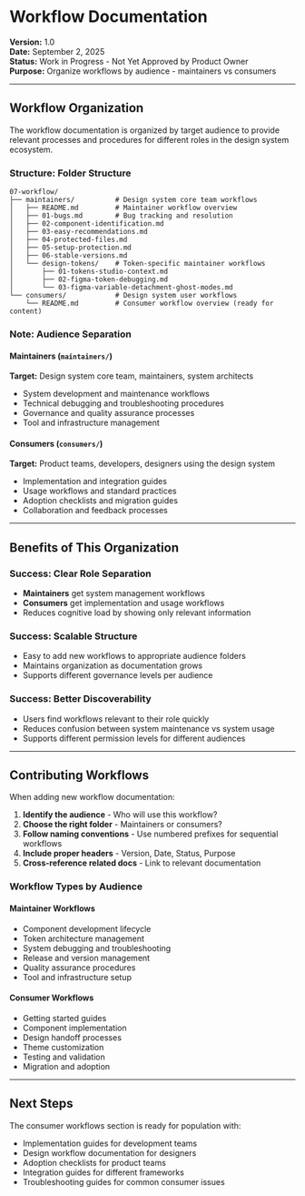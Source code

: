 # Workflow Documentation
**Version:** 1.0  
**Date:** September 2, 2025  
**Status:** Work in Progress - Not Yet Approved by Product Owner  
**Purpose:** Organize workflows by audience - maintainers vs consumers

---

## Workflow Organization

The workflow documentation is organized by target audience to provide relevant processes and procedures for different roles in the design system ecosystem.

### **Structure:** Folder Structure

```
07-workflow/
├── maintainers/          # Design system core team workflows
│   ├── README.md         # Maintainer workflow overview
│   ├── 01-bugs.md        # Bug tracking and resolution
│   ├── 02-component-identification.md
│   ├── 03-easy-recommendations.md
│   ├── 04-protected-files.md
│   ├── 05-setup-protection.md
│   ├── 06-stable-versions.md
│   └── design-tokens/    # Token-specific maintainer workflows
│       ├── 01-tokens-studio-context.md
│       ├── 02-figma-token-debugging.md
│       └── 03-figma-variable-detachment-ghost-modes.md
└── consumers/            # Design system user workflows
    └── README.md         # Consumer workflow overview (ready for content)
```

### **Note:** Audience Separation

#### Maintainers (`maintainers/`)
**Target:** Design system core team, maintainers, system architects
- System development and maintenance workflows
- Technical debugging and troubleshooting procedures  
- Governance and quality assurance processes
- Tool and infrastructure management

#### Consumers (`consumers/`)  
**Target:** Product teams, developers, designers using the design system
- Implementation and integration guides
- Usage workflows and standard practices
- Adoption checklists and migration guides
- Collaboration and feedback processes

---

## Benefits of This Organization

### **Success:** Clear Role Separation
- **Maintainers** get system management workflows
- **Consumers** get implementation and usage workflows
- Reduces cognitive load by showing only relevant information

### **Success:** Scalable Structure
- Easy to add new workflows to appropriate audience folders
- Maintains organization as documentation grows
- Supports different governance levels per audience

### **Success:** Better Discoverability
- Users find workflows relevant to their role quickly
- Reduces confusion between system maintenance vs system usage
- Supports different permission levels for different audiences

---

## Contributing Workflows

When adding new workflow documentation:

1. **Identify the audience** - Who will use this workflow?
2. **Choose the right folder** - Maintainers or consumers?
3. **Follow naming conventions** - Use numbered prefixes for sequential workflows
4. **Include proper headers** - Version, Date, Status, Purpose
5. **Cross-reference related docs** - Link to relevant documentation

### Workflow Types by Audience

#### Maintainer Workflows
- Component development lifecycle
- Token architecture management  
- System debugging and troubleshooting
- Release and version management
- Quality assurance procedures
- Tool and infrastructure setup

#### Consumer Workflows  
- Getting started guides
- Component implementation
- Design handoff processes
- Theme customization
- Testing and validation
- Migration and adoption

---

## Next Steps

The consumer workflows section is ready for population with:
- Implementation guides for development teams
- Design workflow documentation for designers
- Adoption checklists for product teams
- Integration guides for different frameworks
- Troubleshooting guides for common consumer issues
